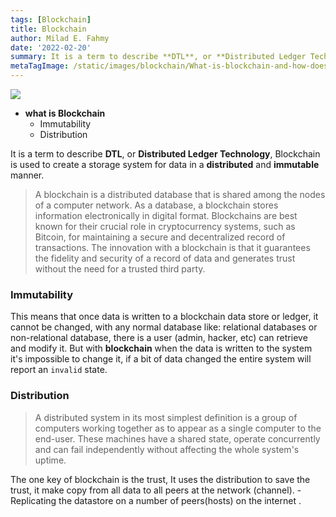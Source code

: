 ```yaml
---
tags: [Blockchain]
title: Blockchain
author: Milad E. Fahmy
date: '2022-02-20'
summary: It is a term to describe **DTL**, or **Distributed Ledger Technology**, Blockchain is used to create a storage system for data in a **distributed** and **immutable** manner.
metaTagImage: /static/images/blockchain/What-is-blockchain-and-how-does-it-work.png
---
```


![](/static/images/blockchain/What-is-blockchain-and-how-does-it-work.png)

- **what is Blockchain**
    - Immutability
    - Distribution

It is a term to describe **DTL**, or **Distributed Ledger Technology**, Blockchain is used to create a storage system for data in a **distributed** and **immutable** manner.

> A blockchain is a distributed database that is shared among the nodes of a computer network. As a database, a blockchain stores information electronically in digital format. Blockchains are best known for their crucial role in cryptocurrency systems, such as Bitcoin, for maintaining a secure and decentralized record of transactions. The innovation with a blockchain is that it guarantees the fidelity and security of a record of data and generates trust without the need for a trusted third party. 


### Immutability

This means that once data is written to a blockchain data store or ledger, it cannot be changed, with any normal database like: relational databases or non-relational database, there is a user (admin, hacker, etc) can retrieve and modify it.
But with **blockchain** when the data is written to the system it's impossible to change it, if a bit of data changed the entire system will report an `invalid` state.

### Distribution

> A distributed system in its most simplest definition is a group of computers working together as to appear as a single computer to the end-user. These machines have a shared state, operate concurrently and can fail independently without affecting the whole system's uptime.

The one key of blockchain is the trust, It uses the distribution to save the trust, it make copy from all data to all peers at the network (channel). -Replicating the datastore on a number of peers(hosts) on the internet .